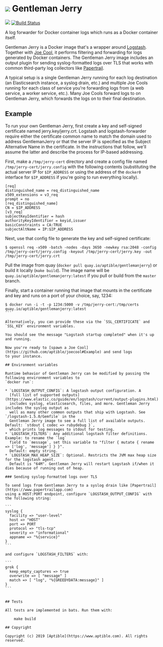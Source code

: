 # ![](https://raw.github.com/aptible/straptible/master/lib/straptible/rails/templates/public.api/icon-60px.png) Gentleman Jerry

![](https://quay.io/repository/aptible/gentlemanjerry/status?token=10d8074c-a102-46de-a3d1-869397b251ae)
[![Build Status](https://travis-ci.org/aptible/gentlemanjerry.svg?branch=master)](https://travis-ci.org/aptible/gentlemanjerry)

A log forwarder for Docker container logs which runs as a Docker container itself.

Gentleman Jerry is a Docker image that's a wrapper around [Logstash](https://logstash.net). Together with
[Joe Cool](https://github.com/aptible/joecool), it performs filtering and forwarding for logs
generated by Docker containers. The Gentleman Jerry image includes an output plugin for sending
syslog-formatted logs over TLS that works with common third-party log collectors like
[Papertrail](https://papertrailapp.com).

A typical setup is a single Gentleman Jerry running for each log destination (an Elasticsearch instance,
a syslog drain, etc.) and multiple Joe Cools running for each class of service you're forwarding logs
from (a web service, a worker service, etc.). Many Joe Cools forward logs to on Gentleman Jerry, which
forwards the logs on to their final destination.

## Example

To run your own Gentleman Jerry, first create a key and self-signed certificate named
jerry.key/jerry.crt. Logstash and logstash-forwarder require either the certificate common
name to match the domain used to address GentlemanJerry or that the server IP is
specified as the Subject Alternative Name in the certificate. In the instructions that
follow, we'll assume the latter and describe the process for IP-based addressing.

First, make a `/tmp/jerry-cert` directory and create a config file named `/tmp/jerry-cert/jerry.config`
with the following contents (substituting the actual server IP for `$IP_ADDRESS` or using
the address of the `docker0` interface for `$IP_ADDRESS` if you're going to run everything locally).

```
[req]
distinguished_name = req_distinguished_name
x509_extensions = v3_req
prompt = no
[req_distinguished_name]
CN = $IP_ADDRESS
[v3_req]
subjectKeyIdentifier = hash
authorityKeyIdentifier = keyid,issuer
basicConstraints = CA:TRUE
subjectAltName = IP:$IP_ADDRESS
```

Next, use that config file to generate the key and self-signed certificate:

```
$ openssl req -x509 -batch -nodes -days 3650 -newkey rsa:2048 -config /tmp/jerry-cert/jerry.config -keyout /tmp/jerry-cert/jerry.key -out /tmp/jerry-cert/jerry.crt
```

Pull the image from quay (`docker pull quay.io/aptible/gentlemanjerry`) or build it locally
(`make build`). The image name will be `quay.io/aptible/gentlemanjerry:latest` if you pull or build
from the `master` branch.

Finally, start a container running that image that mounts in the certificate and key and runs on a
port of your choice, say, 1234:

````
$ docker run -i -t -p 1234:5000 -v /tmp/jerry-cert:/tmp/certs quay.io/aptible/gentlemanjerry:latest
```

Alternatively, you can provide these via the `SSL_CERTIFICATE` and `SSL_KEY` environment variables.

You should see the message "Logstash startup completed" when it's up and running.

Now you're ready to [spawn a Joe Cool](https://github.com/aptible/joecool#Example) and send logs
to your instance.

## Environment variables

Runtime behavior of Gentleman Jerry can be modified by passing the following environment variables to
`docker run`:

* `LOGSTASH_OUTPUT_CONFIG`: A logstash output configuration. A
  [full list of supported outputs](https://www.elastic.co/guide/en/logstash/current/output-plugins.html)
  includes syslog, elasticsearch, files, and more. Gentleman Jerry includes the syslog output as
  well as many other common outputs that ship with Logstash. See `/logstash-1.5.0/Gemfile` in the
  Gentleman Jerry image to see a full list of available outputs. Default: `stdout { codec => rubydebug }`,
  which prints log messages to stdout for testing.
* `LOGSTASH_FILTERS`: Any additional logstash filter definitions. Example: to rename the `log`
  field to `message`, set this variable to "filter { mutate { rename => ['log', 'message'] } }".
  Default: empty string.
* `LOGSTASH_MAX_HEAP_SIZE`: Optional. Restricts the JVM max heap size for the logstash agent.
  Default is "64M". Gentleman Jerry will restart Logstash if/when it dies because of running out of heap.

### Sending syslog-formatted logs over TLS

To send logs from Gentleman Jerry to a syslog drain like [Papertrail](https://www.papertrailapp.com)
using a HOST:PORT endpoint, configure `LOGSTASH_OUTPUT_CONFIG` with the following string:

```
syslog {
  facility => "user-level"
  host => "HOST"
  port => PORT
  protocol => "tls-tcp"
  severity => "informational"
  appname => "%{service}"
}
```

and configure `LOGSTASH_FILTERS` with:

```
grok {
  keep_empty_captures => true
  overwrite => [ "message" ]
  match => [ "log", "%{GREEDYDATA:message}" ]
}
```


## Tests

All tests are implemented in bats. Run them with:

    make build

## Copyright

Copyright (c) 2019 [Aptible](https://www.aptible.com). All rights reserved.
